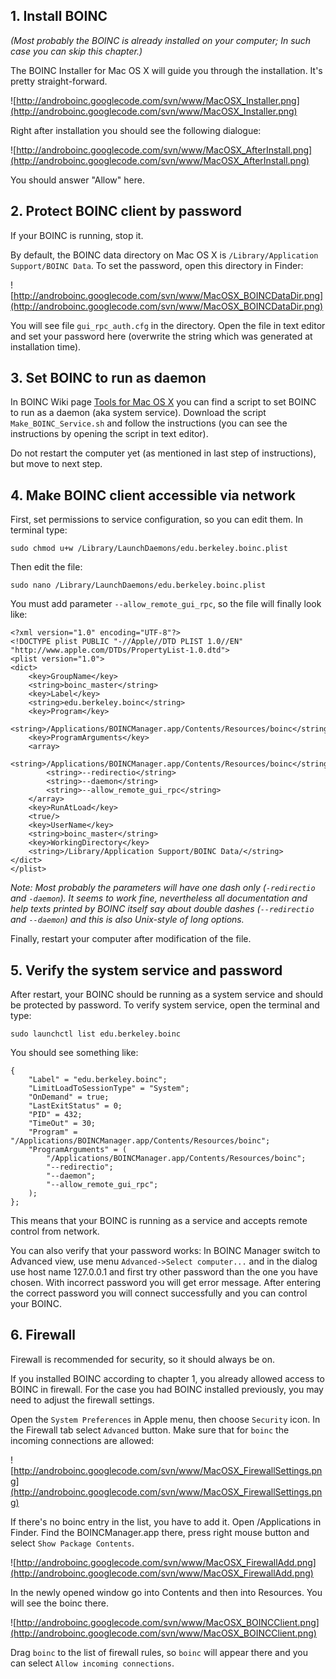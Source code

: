 ## 1. Install BOINC ##

_(Most probably the BOINC is already installed on your computer; In such case you can skip this chapter.)_

The BOINC Installer for Mac OS X will guide you through the installation. It's pretty straight-forward.

![http://androboinc.googlecode.com/svn/www/MacOSX_Installer.png](http://androboinc.googlecode.com/svn/www/MacOSX_Installer.png)

Right after installation you should see the following dialogue:

![http://androboinc.googlecode.com/svn/www/MacOSX_AfterInstall.png](http://androboinc.googlecode.com/svn/www/MacOSX_AfterInstall.png)

You should answer "Allow" here.

## 2. Protect BOINC client by password ##

If your BOINC is running, stop it.

By default, the BOINC data directory on Mac OS X is `/Library/Application Support/BOINC Data`. To set the password, open this directory in Finder:

![http://androboinc.googlecode.com/svn/www/MacOSX_BOINCDataDir.png](http://androboinc.googlecode.com/svn/www/MacOSX_BOINCDataDir.png)

You will see file `gui_rpc_auth.cfg` in the directory. Open the file in text editor and set your password here (overwrite the string which was generated at installation time).

## 3. Set BOINC to run as daemon ##

In BOINC Wiki page [Tools for Mac OS X](http://boinc.berkeley.edu/wiki/Tools_for_Mac_OS_X#Running_BOINC_as_a_daemon_or_system_service) you can find a script to set BOINC to run as a daemon (aka system service). Download the script `Make_BOINC_Service.sh` and follow the instructions (you can see the instructions by opening the script in text editor).

Do not restart the computer yet (as mentioned in last step of instructions), but move to next step.

## 4. Make BOINC client accessible via network ##

First, set permissions to service configuration, so you can edit them. In terminal type:
```
sudo chmod u+w /Library/LaunchDaemons/edu.berkeley.boinc.plist
```

Then edit the file:
```
sudo nano /Library/LaunchDaemons/edu.berkeley.boinc.plist
```

You must add parameter `--allow_remote_gui_rpc`, so the file will finally look like:
```
<?xml version="1.0" encoding="UTF-8"?>
<!DOCTYPE plist PUBLIC "-//Apple//DTD PLIST 1.0//EN" "http://www.apple.com/DTDs/PropertyList-1.0.dtd">
<plist version="1.0">
<dict>
	<key>GroupName</key>
	<string>boinc_master</string>
	<key>Label</key>
	<string>edu.berkeley.boinc</string>
	<key>Program</key>
	<string>/Applications/BOINCManager.app/Contents/Resources/boinc</string>
	<key>ProgramArguments</key>
	<array>
		<string>/Applications/BOINCManager.app/Contents/Resources/boinc</string>
		<string>--redirectio</string>
		<string>--daemon</string>
		<string>--allow_remote_gui_rpc</string>
	</array>
	<key>RunAtLoad</key>
	<true/>
	<key>UserName</key>
	<string>boinc_master</string>
	<key>WorkingDirectory</key>
	<string>/Library/Application Support/BOINC Data/</string>
</dict>
</plist>
```

_Note: Most probably the parameters will have one dash only (`-redirectio` and `-daemon`). It seems to work fine, nevertheless all documentation and help texts printed by BOINC itself say about double dashes (`--redirectio` and `--daemon`) and this is also Unix-style of long options._

Finally, restart your computer after modification of the file.

## 5. Verify the system service and password ##

After restart, your BOINC should be running as a system service and should be protected by password. To verify system service, open the terminal and type:
```
sudo launchctl list edu.berkeley.boinc
```
You should see something like:
```
{
	"Label" = "edu.berkeley.boinc";
	"LimitLoadToSessionType" = "System";
	"OnDemand" = true;
	"LastExitStatus" = 0;
	"PID" = 432;
	"TimeOut" = 30;
	"Program" = "/Applications/BOINCManager.app/Contents/Resources/boinc";
	"ProgramArguments" = (
		"/Applications/BOINCManager.app/Contents/Resources/boinc";
		"--redirectio";
		"--daemon";
		"--allow_remote_gui_rpc";
	);
};
```
This means that your BOINC is running as a service and accepts remote control from network.

You can also verify that your password works: In BOINC Manager switch to Advanced view, use menu `Advanced->Select computer...` and in the dialog use host name 127.0.0.1 and first try other password than the one you have chosen. With incorrect password you will get error message. After entering the correct password you will connect successfully and you can control your BOINC.

## 6. Firewall ##

Firewall is recommended for security, so it should always be on.

If you installed BOINC according to chapter 1, you already allowed access to BOINC in firewall. For the case you had BOINC installed previously, you may need to adjust the firewall settings.

Open the `System Preferences` in Apple menu, then choose `Security` icon. In the Firewall tab select `Advanced` button. Make sure that for `boinc` the incoming connections are allowed:

![http://androboinc.googlecode.com/svn/www/MacOSX_FirewallSettings.png](http://androboinc.googlecode.com/svn/www/MacOSX_FirewallSettings.png)

If there's no boinc entry in the list, you have to add it. Open /Applications in Finder. Find the BOINCManager.app there, press right mouse button and select `Show Package Contents`.

![http://androboinc.googlecode.com/svn/www/MacOSX_FirewallAdd.png](http://androboinc.googlecode.com/svn/www/MacOSX_FirewallAdd.png)

In the newly opened window go into Contents and then into Resources. You will see the boinc there.

![http://androboinc.googlecode.com/svn/www/MacOSX_BOINCClient.png](http://androboinc.googlecode.com/svn/www/MacOSX_BOINCClient.png)

Drag `boinc` to the list of firewall rules, so `boinc` will appear there and you can select `Allow incoming connections`.
